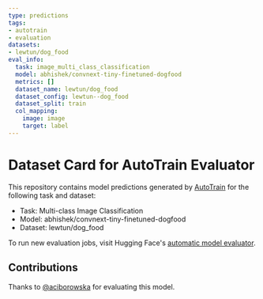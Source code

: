 ```yaml
---
type: predictions
tags:
- autotrain
- evaluation
datasets:
- lewtun/dog_food
eval_info:
  task: image_multi_class_classification
  model: abhishek/convnext-tiny-finetuned-dogfood
  metrics: []
  dataset_name: lewtun/dog_food
  dataset_config: lewtun--dog_food
  dataset_split: train
  col_mapping:
    image: image
    target: label
---
```

# Dataset Card for AutoTrain Evaluator

This repository contains model predictions generated by [AutoTrain](https://huggingface.co/autotrain) for the following task and dataset:

* Task: Multi-class Image Classification
* Model: abhishek/convnext-tiny-finetuned-dogfood
* Dataset: lewtun/dog_food

To run new evaluation jobs, visit Hugging Face's [automatic model evaluator](https://huggingface.co/spaces/autoevaluate/model-evaluator).

## Contributions

Thanks to [@aciborowska](https://huggingface.co/aciborowska) for evaluating this model.